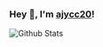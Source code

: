 ### Hey 👋, I'm [ajycc20](https://ajycc20.top)!

![Github Stats](https://github-readme-stats.vercel.app/api?username=ajycc20&show_icons=true)
